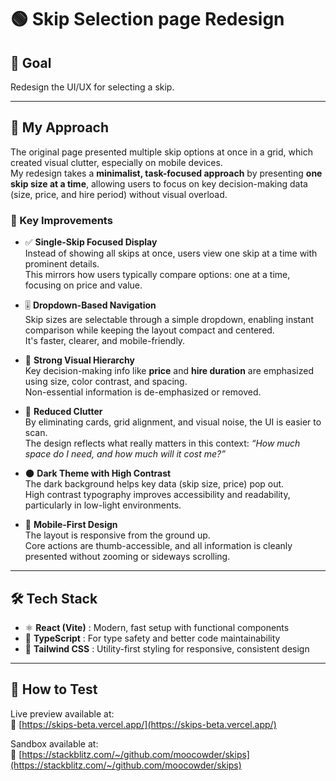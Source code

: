 # 🟢 Skip Selection page Redesign

## 🎯 Goal

Redesign the UI/UX for selecting a skip.

---

## 🧠 My Approach

The original page presented multiple skip options at once in a grid, which created visual clutter, especially on mobile devices.  
My redesign takes a **minimalist, task-focused approach** by presenting **one skip size at a time**, allowing users to focus on key decision-making data (size, price, and hire period) without visual overload.

### 🔑 Key Improvements

- ✅ **Single-Skip Focused Display**  
  Instead of showing all skips at once, users view one skip at a time with prominent details.  
  This mirrors how users typically compare options: one at a time, focusing on price and value.

- 🎚️ **Dropdown-Based Navigation**  
  Skip sizes are selectable through a simple dropdown, enabling instant comparison while keeping the layout compact and centered.  
  It's faster, clearer, and mobile-friendly.

- 🎯 **Strong Visual Hierarchy**  
  Key decision-making info like **price** and **hire duration** are emphasized using size, color contrast, and spacing.  
  Non-essential information is de-emphasized or removed.

- 🧼 **Reduced Clutter**  
  By eliminating cards, grid alignment, and visual noise, the UI is easier to scan.  
  The design reflects what really matters in this context: _“How much space do I need, and how much will it cost me?”_

- 🌑 **Dark Theme with High Contrast**  
  The dark background helps key data (skip size, price) pop out.  
  High contrast typography improves accessibility and readability, particularly in low-light environments.

- 📱 **Mobile-First Design**  
  The layout is responsive from the ground up.  
  Core actions are thumb-accessible, and all information is cleanly presented without zooming or sideways scrolling.

---

## 🛠️ Tech Stack

- ⚛️ **React (Vite)** : Modern, fast setup with functional components
- 🧠 **TypeScript** : For type safety and better code maintainability
- 🎨 **Tailwind CSS** : Utility-first styling for responsive, consistent design

---

## 🧪 How to Test

Live preview available at:  
🔗 [https://skips-beta.vercel.app/](https://skips-beta.vercel.app/)

Sandbox available at:  
🔗 [https://stackblitz.com/~/github.com/moocowder/skips](https://stackblitz.com/~/github.com/moocowder/skips)

